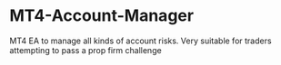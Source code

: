 # MT4-Account-Manager
 MT4 EA to manage all kinds of account risks. Very suitable for traders attempting to pass a prop firm challenge 
